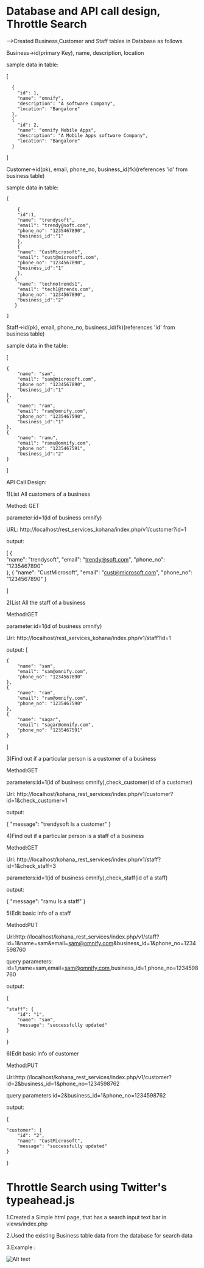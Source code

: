 # Database and API call design, Throttle Search

-->Created Business,Customer and Staff tables in Database as follows

Business->id(primary Key), name, description, location

sample data in table:

  [
      
      { 
        "id": 1,
        "name": "omnify",
        "description": "A software Company",
        "location": "Bangalore"
      },
      {    
        "id": 2,
        "name": "omnify Mobile Apps",
        "description": "A Mobile Apps software Company",
        "location": "Bangalore"
      }

  ]

Customer->id(pk), email, phone_no, business_id(fk)(references 'id' from business table)

sample data in table:

    [
        
        {   
        "id":1,
        "name": "trendysoft",
        "email": "trendy@soft.com",
        "phone_no": "1235467890",
        "business_id":"1"
        },
        {
        "name": "CustMicrosoft",
        "email": "cust@microsoft.com",
        "phone_no": "1234567890",
        "business_id":"1"
        },
       {
        "name": "technotrends1",
        "email": "tech1@trends.com",
        "phone_no": "1234567890",
        "business_id":"2"
       }

    ]

Staff->id(pk), email, phone_no, business_id(fk)(references 'id' from business table)

sample data in the table:

[
    
    {
        "name": "sam",
        "email": "sam@microsoft.com",
        "phone_no": "1234567890",
        "business_id":"1"
    },
    {
        "name": "ram",
        "email": "ram@omnify.com",
        "phone_no": "1235467590",
        "business_id":"1"
    },
    {
        "name": "ramu",
        "email": "ramu@omnify.com",
        "phone_no": "1235467591",
        "business_id":"2"
    }

]


API Call Design:

1)List All customers of a business

Method: GET

parameter:id=1(id of business omnify)

URL: http://localhost/rest_services_kohana/index.php/v1/customer?id=1

output:

[
    {       
        "name": "trendysoft",
        "email": "trendy@soft.com",
        "phone_no": "1235467890"        
    },
    {
        "name": "CustMicrosoft",
        "email": "cust@microsoft.com",
        "phone_no": "1234567890"
    }

]

2)List All the staff of a business

Method:GET

parameter:id=1(id of business omnify)

Url: http://localhost/rest_services_kohana/index.php/v1/staff?id=1

output:
[
    
    {
        "name": "sam",
        "email": "sam@omnify.com",
        "phone_no": "1234567890"
    },
    {
        "name": "ram",
        "email": "ram@omnify.com",
        "phone_no": "1235467590"
    },
    {
        "name": "sagar",
        "email": "sagar@omnify.com",
        "phone_no": "1235467591"
    }
]

3)Find out if a particular person is a customer of a business

Method:GET

parameters:id=1(id of business omnify),check_customer(id of a customer)

Url: http://localhost/kohana_rest_services/index.php/v1/customer?id=1&check_customer=1
 
output:

{
    "message": "trendysoft Is a customer"
}

4)Find out if a particular person is a staff of a business

Method:GET

Url: http://localhost/kohana_rest_services/index.php/v1/staff?id=1&check_staff=3

parameters:id=1(id of business omnify),check_staff(id of a staff)

 
output:

{
    "message": "ramu Is a staff"
}

5)Edit basic info of a staff 

Method:PUT

Url:http://localhost/kohana_rest_services/index.php/v1/staff?id=1&name=sam&email=sam@omnify.com&business_id=1&phone_no=1234598760

query parameters: id=1,name=sam,email=sam@omnify.com,business_id=1,phone_no=1234598760

output:

{
    
    "staff": {
        "id": "1",
        "name": "sam",
        "message": "successfully updated"
    }
    
}

6)Edit basic info of customer

Method:PUT

Url:http://localhost/kohana_rest_services/index.php/v1/customer?id=2&business_id=1&phone_no=1234598762

query parameters:id=2&business_id=1&phone_no=1234598762

output:

{
    
    "customer": {
        "id": "2",
        "name": "CustMicrosoft",
        "message": "successfully updated"
    }

}

# Throttle Search using Twitter's typeahead.js

1.Created a Simple html page, that has a search input text bar in views/index.php

2.Used the existing Business table data from the database for search data 

3.Example :

![Alt text](../../public/images/search.png?raw=true "Throttle Search")


